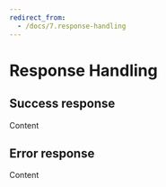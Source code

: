 ```yaml
---
redirect_from:
  - /docs/7.response-handling
---
```


# Response Handling

## Success response

Content

## Error response

Content